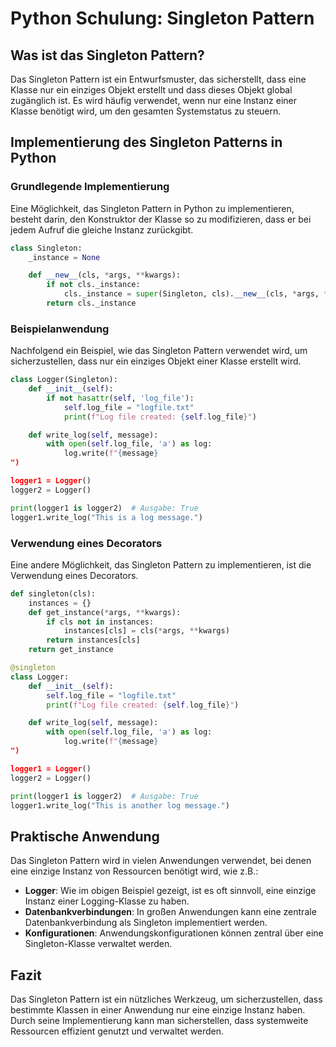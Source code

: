 
# Python Schulung: Singleton Pattern

## Was ist das Singleton Pattern?

Das Singleton Pattern ist ein Entwurfsmuster, das sicherstellt, dass eine Klasse nur ein einziges Objekt erstellt und dass dieses Objekt global zugänglich ist. Es wird häufig verwendet, wenn nur eine Instanz einer Klasse benötigt wird, um den gesamten Systemstatus zu steuern.

## Implementierung des Singleton Patterns in Python

### Grundlegende Implementierung

Eine Möglichkeit, das Singleton Pattern in Python zu implementieren, besteht darin, den Konstruktor der Klasse so zu modifizieren, dass er bei jedem Aufruf die gleiche Instanz zurückgibt.

```python
class Singleton:
    _instance = None

    def __new__(cls, *args, **kwargs):
        if not cls._instance:
            cls._instance = super(Singleton, cls).__new__(cls, *args, **kwargs)
        return cls._instance
```

### Beispielanwendung

Nachfolgend ein Beispiel, wie das Singleton Pattern verwendet wird, um sicherzustellen, dass nur ein einziges Objekt einer Klasse erstellt wird.

```python
class Logger(Singleton):
    def __init__(self):
        if not hasattr(self, 'log_file'):
            self.log_file = "logfile.txt"
            print(f"Log file created: {self.log_file}")

    def write_log(self, message):
        with open(self.log_file, 'a') as log:
            log.write(f"{message}
")

logger1 = Logger()
logger2 = Logger()

print(logger1 is logger2)  # Ausgabe: True
logger1.write_log("This is a log message.")
```

### Verwendung eines Decorators

Eine andere Möglichkeit, das Singleton Pattern zu implementieren, ist die Verwendung eines Decorators.

```python
def singleton(cls):
    instances = {}
    def get_instance(*args, **kwargs):
        if cls not in instances:
            instances[cls] = cls(*args, **kwargs)
        return instances[cls]
    return get_instance

@singleton
class Logger:
    def __init__(self):
        self.log_file = "logfile.txt"
        print(f"Log file created: {self.log_file}")

    def write_log(self, message):
        with open(self.log_file, 'a') as log:
            log.write(f"{message}
")

logger1 = Logger()
logger2 = Logger()

print(logger1 is logger2)  # Ausgabe: True
logger1.write_log("This is another log message.")
```

## Praktische Anwendung

Das Singleton Pattern wird in vielen Anwendungen verwendet, bei denen eine einzige Instanz von Ressourcen benötigt wird, wie z.B.:

- **Logger**: Wie im obigen Beispiel gezeigt, ist es oft sinnvoll, eine einzige Instanz einer Logging-Klasse zu haben.
- **Datenbankverbindungen**: In großen Anwendungen kann eine zentrale Datenbankverbindung als Singleton implementiert werden.
- **Konfigurationen**: Anwendungskonfigurationen können zentral über eine Singleton-Klasse verwaltet werden.

## Fazit

Das Singleton Pattern ist ein nützliches Werkzeug, um sicherzustellen, dass bestimmte Klassen in einer Anwendung nur eine einzige Instanz haben. Durch seine Implementierung kann man sicherstellen, dass systemweite Ressourcen effizient genutzt und verwaltet werden.
